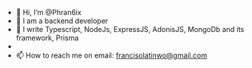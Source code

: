 - 👋 Hi, I’m @Phran6ix
- 👀 I am a backend developer 
- 🌱 I write  Typescript, NodeJs, ExpressJS, AdonisJS, MongoDb and its framework, Prisma
- 
- 📫 How to reach me on email: francisolatinwo@gmail.com

<!---
Phran6ix/Phran6ix is a ✨ special ✨ repository because its `README.md` (this file) appears on your GitHub profile.
You can click the Preview link to take a look at your changes.
--->
